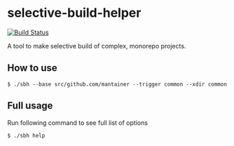 # selective-build-helper

[![Build Status](https://travis-ci.org/mihard/selective-build-helper.svg?branch=master)](https://travis-ci.org/mihard/selective-build-helper)

A tool to make selective build of complex, monorepo projects.

## How to use

```
$ ./sbh --base src/github.com/mantainer --trigger common --xdir common
```

## Full usage

Run following command to see full list of options

```
$ ./sbh help
```

